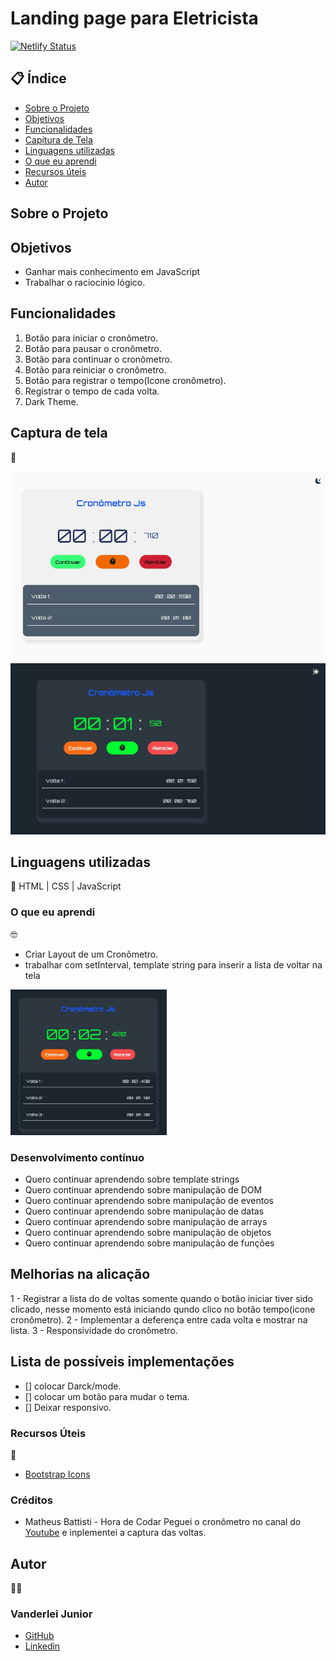 # Landing page para Eletricista

[![Netlify Status](https://api.netlify.com/api/v1/badges/92c1beac-8934-4095-82f0-af67343ea67c/deploy-status)](https://app.netlify.com/sites/transcendent-yeot-2e0134/deploys)

##  📋 Índice


- <a href="#sobre-o-projeto">Sobre o Projeto</a>
- <a href="#objetivos">Objetivos</a>
- <a href="#funcionalidades">Funcionalidades</a>
- <a href="#captura-de-tela">Capitura de Tela</a>
- <a href="#linguagens-utilizadas">Linguagens utilizadas</a>
- <a href="#o-que-eu-aprendi">O que eu aprendi</a>
- <a href="#recursos-úteis">Recursos úteis</a>
- <a href="#autor">Autor</a>

##  Sobre o Projeto




##  Objetivos

- Ganhar mais conhecimento em JavaScript
- Trabalhar o raciocinio lógico.

## Funcionalidades

1. Botão para iniciar o cronômetro.
2. Botão para pausar o cronômetro.
3. Botão para continuar o cronômetro.
4. Botão para reiniciar o cronômetro.
5. Botão para registrar o tempo(Icone cronômetro).
6. Registrar o tempo de cada volta.
7. Dark Theme.



## Captura de tela 
📸


<img style="width:600px" src="./assets/ligth-theme.png" alt="modo claro">


<img style="width:600px" src="./assets/dark-theme.png" alt="modo escuro">





## Linguagens utilizadas
📝
HTML | CSS | JavaScript

###  O que eu aprendi
🤓

- Criar Layout de um Cronômetro.
- trabalhar com setInterval, template string para inserir a lista de voltar na tela

<img style="width:250px" src="./assets/lista-de-voltas.png" alt="lista de voltas modo escuro">

### Desenvolvimento contínuo

- Quero continuar aprendendo sobre template strings
- Quero continuar aprendendo sobre manipulação de DOM
- Quero continuar aprendendo sobre manipulação de eventos
- Quero continuar aprendendo sobre manipulação de datas
- Quero continuar aprendendo sobre manipulação de arrays
- Quero continuar aprendendo sobre manipulação de objetos
- Quero continuar aprendendo sobre manipulação de funções

## Melhorias na alicação

1 - Registrar a lista do de voltas somente quando o botão iniciar tiver sido clicado, nesse momento está iniciando qundo clico no botão tempo(icone cronômetro).
2 - Implementar a deferença entre cada volta e mostrar na lista.
3 - Responsividade do cronômetro.


## Lista de possíveis implementações

- [] colocar Darck/mode.
- [] colocar um botão para mudar o tema.
- [] Deixar responsivo.


###   Recursos Úteis
🔧
- <a href="https://icons.getbootstrap.com/">Bootstrap Icons</a>

###   Créditos

- Matheus Battisti - Hora de Codar Peguei o cronômetro no canal do <a href="https://www.youtube.com/watch?v=SbST27OWpmo&t=13s">Youtube</a>  e inplementei a captura das voltas. 

##   Autor
🧑‍💻

### Vanderlei Junior
- <a href="https://github.com/VanderleiGeronimoJunior">GitHub</a>
- <a href="https://www.linkedin.com/in/vanderlei-junior-b9956686/">Linkedin</a>


